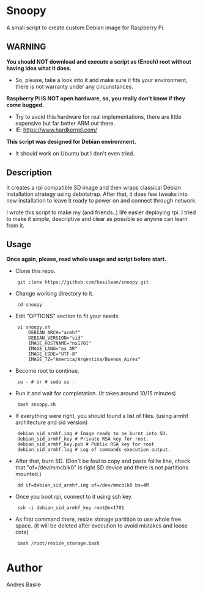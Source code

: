 # Snoopy
A small script to create custom Debian image for Raspberry Pi.

## WARNING
**You should NOT download and execute a script as (Enoch) root without having idea what it does.**
- So, please, take a look into it and make sure it fits your environment, there is not warranty under any circunstances.

**Raspberry Pi IS NOT open hardware, so, you really don't know if they come bugged.**
- Try to avoid this hardware for real implementations, there are little expensive but far better ARM out there.
- IE: https://www.hardkernel.com/

**This script was designed for Debian environment.**
- It should work on Ubuntu but I don't even tried.

## Description
It creates a rpi compatible SD image and then wraps classical Debian installation strategy using debotstrap.
After that, it does few tweaks into new installation to leave it ready to power on and connect through network.

I wrote this script to make my (and friends..) life easier deploying rpi.
I tried to make it simple, descriptive and clear as possible so anyone can learn from it.

## Usage
**Once again, please, read whole usage and script before start.**

- Clone this repo.
```
    git clone https://github.com/basilean/snoopy.git
```

- Change working directory to it.
```
    cd snoopy
```

- Edit "OPTIONS" section to fit your needs.
```
    vi snoopy.sh
        DEBIAN_ARCH="armhf"
        DEBIAN_VERSION="sid"
        IMAGE_HOSTNAME="nx1701"
        IMAGE_LANG="es_AR"
        IMAGE_CODE="UTF-8"
        IMAGE_TZ="America/Argentina/Buenos_Aires"
```

- Become root to continue,
```
    su - # or # sudo su -
```

- Run it and wait for completation.
(It takes around 10/15 minutes)
```
    bash snoopy.sh
```

- If everything were right, you should found a list of files.
(using armhf architecture and sid version)
```
    debian_sid_armhf.img # Image ready to be burnt into SD.
    debian_sid_armhf_key # Private RSA key for root.
    debian_sid_armhf_key.pub # Public RSA key for root
    debian_sid_armhf.log # Log of commands execution output.
```

- After that, burn SD.
(Don't be foul to copy and paste folllw line, check that "of=/dev/mmcblk0" is right SD device and there is not partitions mounted.)
```
    dd if=debian_sid_armhf.img of=/dev/mmcblk0 bs=4M
```

- Once you boot rpi, connect to it using ssh key.
```
    ssh -i debian_sid_armhf_key root@nx1701
```

- As first command there, resize storage partition to use whole free space.
(it will be deleted after execution to avoid mistakes and loose data)
```
    bash /root/resize_storage.bash
```

# Author
Andres Basile
